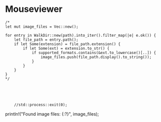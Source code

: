 # Mouseviewer

    /* 
    let mut image_files = Vec::new();

    for entry in WalkDir::new(path).into_iter().filter_map(|e| e.ok()) {
        let file_path = entry.path();
        if let Some(extension) = file_path.extension() {
            if let Some(ext) = extension.to_str() {
                if supported_formats.contains(&ext.to_lowercase()[..]) {
                    image_files.push(file_path.display().to_string());
                }
            }
        }
    }
    */





        //std::process::exit(0);


println!("Found image files: {:?}", image_files);